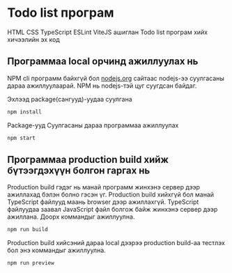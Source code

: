 # Todo list програм

HTML CSS TypeScript ESLint ViteJS ашиглан Todo list програм хийх хичээлийн эх код

## Программаа local орчинд ажиллуулах нь

NPM cli программ байхгүй бол [nodejs.org](nodejs.org) сайтаас nodejs-ээ суулгасаны дараа ажиллуулаарай. NPM нь nodejs-тэй цуг суугдсан байдаг.

Эхлээд package(сангууд)-уудаа суулгана

```bash
npm install
```

Package-ууд Суулгасаны дараа программаа ажиллуулах

```bash
npm start
```

## Программаа production build хийж бүтээгдэхүүн болгон гаргах нь

Production build гэдэг нь манай программ жинхэнэ сервер дээр ажиллахад бэлэн болно гэсэн үг. Production build хийхгүй бол манай TypeScript файлууд маань browser дээр ажиллахгүй. TypeScript файлуудаа заавал JavaScript файл болгож байж жинхэнэ сервер дээр ажиллана. Доорх коммандыг ажиллуулна.

```bash
npm run build
```

Production build хийсэний дараа local дээрээ production build-аа тестлэх бол энэ коммандыг ажиллуулна.

```bash
npm run preview
```
